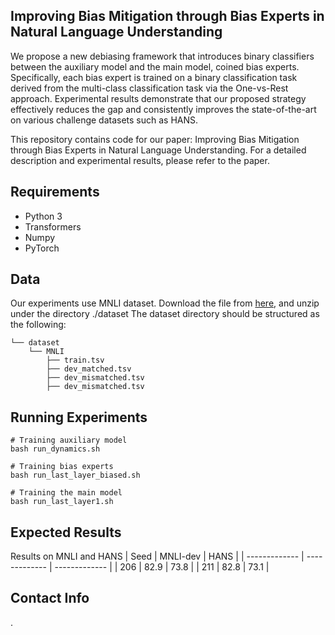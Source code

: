 ## Improving Bias Mitigation through Bias Experts in Natural Language Understanding
We propose a new debiasing framework that introduces binary classifiers between the auxiliary model and the main model, coined bias experts. Specifically, each bias expert is trained on a binary classification task derived from the multi-class classification task via the One-vs-Rest approach. Experimental results demonstrate that our proposed strategy effectively reduces the gap and consistently improves the state-of-the-art on various challenge datasets such as HANS.

This repository contains code for our paper: Improving Bias Mitigation through Bias Experts in Natural Language Understanding. For a detailed description and experimental results, please refer to the paper.

## Requirements
- Python 3
- Transformers
- Numpy
- PyTorch

## Data
Our experiments use MNLI dataset. Download the file from [here](https://dl.fbaipublicfiles.com/glue/data/MNLI.zip), and unzip under the directory ./dataset The dataset directory should be structured as the following:
```
└── dataset 
    └── MNLI
        ├── train.tsv
        ├── dev_matched.tsv
        ├── dev_mismatched.tsv
        ├── dev_mismatched.tsv
```

## Running Experiments
    # Training auxiliary model
    bash run_dynamics.sh

    # Training bias experts
    bash run_last_layer_biased.sh

    # Training the main model
    bash run_last_layer1.sh

## Expected Results
Results on MNLI and HANS
| Seed | MNLI-dev  | HANS |
| ------------- | ------------- | ------------- |
| 206 | 82.9 | 73.8 |
| 211 | 82.8 | 73.1 |

## Contact Info
.
